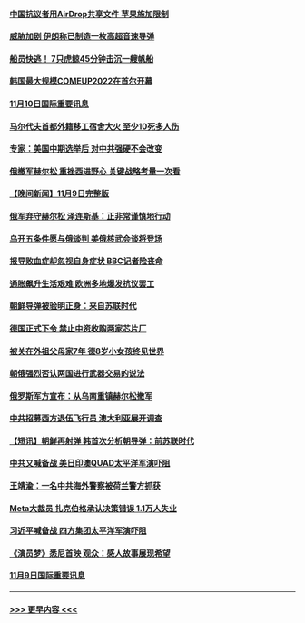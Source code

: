 #### [中国抗议者用AirDrop共享文件 苹果施加限制](../pages/prog202/a103571705.md?t=11102250) 
#### [威胁加剧 伊朗称已制造一枚高超音速导弹](../pages/prog202/a103571692.md?t=11102250) 
#### [船员快逃！ 7只虎鲸45分钟击沉一艘帆船](../pages/prog202/a103571714.md?t=11102250) 
#### [韩国最大规模COMEUP2022在首尔开幕](../pages/prog202/a103571699.md?t=11102250) 
#### [11月10日国际重要讯息](../pages/prog202/a103571695.md?t=11102250) 
#### [马尔代夫首都外籍移工宿舍大火 至少10死多人伤](../pages/prog202/a103571652.md?t=11102250) 
#### [专家：美国中期选举后 对中共强硬不会改变](../pages/prog202/a103571559.md?t=11102250) 
#### [俄撤军赫尔松 重挫西进野心 关键战略考量一次看](../pages/prog202/a103571590.md?t=11102250) 
#### [【晚间新闻】11月9日完整版](../pages/prog202/a103571491.md?t=11102250) 
#### [俄军弃守赫尔松 泽连斯基：正非常谨慎地行动](../pages/prog202/a103571534.md?t=11102250) 
#### [乌开五条件愿与俄谈判 美俄核武会谈将登场](../pages/prog202/a103571506.md?t=11102250) 
#### [报导败血症却忽视自身症状 BBC记者险丧命](../pages/prog202/a103571266.md?t=11102250) 
#### [通胀飙升生活艰难 欧洲多地爆发抗议罢工](../pages/prog202/a103571364.md?t=11102250) 
#### [朝鲜导弹被验明正身：来自苏联时代](../pages/prog202/a103571340.md?t=11102250) 
#### [德国正式下令 禁止中资收购两家芯片厂](../pages/prog202/a103571346.md?t=11102250) 
#### [被关在外祖父母家7年 德8岁小女孩终见世界](../pages/prog202/a103571241.md?t=11102250) 
#### [朝俄强烈否认两国进行武器交易的说法](../pages/prog202/a103571085.md?t=11102250) 
#### [俄罗斯军方宣布：从乌南重镇赫尔松撤军](../pages/prog202/a103571106.md?t=11102250) 
#### [中共招募西方退伍飞行员 澳大利亚展开调查](../pages/prog202/a103571083.md?t=11102250) 
#### [【短讯】朝鲜再射弹 韩首次分析朝导弹：前苏联时代](../pages/prog202/a103571081.md?t=11102250) 
#### [中共又喊备战 美日印澳QUAD太平洋军演吓阻](../pages/prog202/a103571093.md?t=11102250) 
#### [王靖渝：一名中共海外警察被荷兰警方抓获](../pages/prog202/a103571079.md?t=11102250) 
#### [Meta大裁员 扎克伯格承认决策错误 1.1万人失业](../pages/prog202/a103570971.md?t=11102250) 
#### [习近平喊备战 四方集团太平洋军演吓阻](../pages/prog202/a103570946.md?t=11102250) 
#### [《演员梦》悉尼首映 观众：感人故事展现希望](../pages/prog202/a103570847.md?t=11102250) 
#### [11月9日国际重要讯息](../pages/prog202/a103570830.md?t=11102250) 

----
#### [ >>> 更早内容 <<< ](../indexes/prog202-earlier.md)
